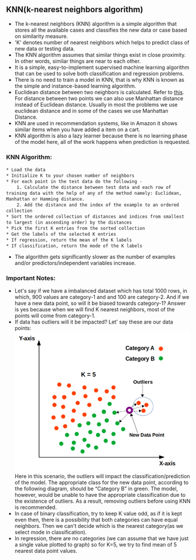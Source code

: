 ## KNN(k-nearest neighbors algorithm)


* The k-nearest neighbors (KNN) algorithm is a simple algorithm that stores all the available cases and classifies the new data or case based on similarity measure.
* 'K' denotes number of nearest neighbors which helps to predict class of new data or testing data.
* The KNN algorithm assumes that similar things exist in close proximity. In other words, similar things are near to each other.
* It is a simple, easy-to-implement supervised machine learning algorithm that can be used to solve both classification and regression problems.
* There is no need to train a model in KNN, that is why KNN is known as the simple and instance-based learning algorithm.
* Euclidean distance between two neighbors is calculated. Refer to [this](https://www.mathsisfun.com/algebra/distance-2-points.html). For distance between two points we can also use Manhattan distance instead of Euclidean distance. Usually in most the problems we use euclidean distance and in some of the cases we use Manhattan Distance.
* KNN are used in recommendation systems, like in Amazon it shows similar items when you have added a item on a cart.
* KNN algorithm is also a lazy learner because there is no learning phase of the model here, all of the work happens when prediction is requested.


### KNN Algorithm:
	* Load the data
	* Initialize K to your chosen number of neighbors
	* For each point in the test data do the following -
		1. Calculate the distance between test data and each row of training data with the help of any of the method namely: Euclidean, Manhattan or Hamming distance.
		2. Add the distance and the index of the example to an ordered collection
	* Sort the ordered collection of distances and indices from smallest to largest (in ascending order) by the distances
	* Pick the first K entries from the sorted collection
	* Get the labels of the selected K entries
	* If regression, return the mean of the K labels
	* If classification, return the mode of the K labels

- The algorithm gets significantly slower as the number of examples and/or predictors/independent variables increase.


### Important Notes:
* Let's say if we have a imbalanced dataset which has total 1000 rows, in which, 900 values are category-1 and and 100 are category-2. And if we have a new data point, so will it be biased towards category-1? Answer is yes because when we will find K nearest neighbors, most of the points will come from category-1.
* If data has outliers will it be impacted? Let' say these are our data points:
![Impact of Outliers](images/impactOfOutliers.png)
Here in this scenario, the outliers will impact the classification/prediction of the model. The appropriate class for the new data point, according to the following diagram, should be “Category B” in green. The model, however, would be unable to have the appropriate classification due to the existence of outliers. As a result, removing outliers before using KNN is recommended.
* In case of binary classification, try to keep K value odd, as if it is kept even then, there is a possibility that both categories can have equal neighbors. Then we can't decide which is the nearest category(as we select mode in classification).
* In regression, there are no categories (we can assume that we have just a single value plotted to graph) so for K=5, we try to find mean of 5 nearest data point values.